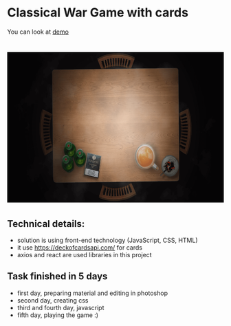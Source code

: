 # Classical War Game with cards

You can look at <a href='http://atriumdigital.co.uk/games/war-game/'>demo</a>

# <a href='http://atriumdigital.co.uk/games/war-game/'><img src='https://github.com/nikolamar/war-game/raw/master/src/assets/TableFourPlayers.png' height='350'></a>

## Technical details:

- solution is using front-end technology (JavaScript, CSS, HTML)
- it use https://deckofcardsapi.com/ for cards
- axios and react are used libraries in this project

## Task finished in 5 days

- first day, preparing material and editing in photoshop
- second day, creating css
- third and fourth day, javascript
- fifth day, playing the game :)
